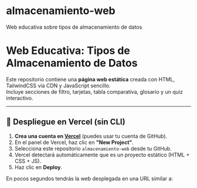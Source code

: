 # almacenamiento-web
Web educativa sobre tipos de almacenamiento de datos
# Web Educativa: Tipos de Almacenamiento de Datos

Este repositorio contiene una **página web estática** creada con HTML, TailwindCSS vía CDN y JavaScript sencillo.  
Incluye secciones de filtro, tarjetas, tabla comparativa, glosario y un quiz interactivo.

---

## 🚀 Despliegue en Vercel (sin CLI)

1. **Crea una cuenta en [Vercel](https://vercel.com)** (puedes usar tu cuenta de GitHub).  
2. En el panel de Vercel, haz clic en **"New Project"**.  
3. Selecciona este repositorio `almacenamiento-web` desde tu GitHub.  
4. Vercel detectará automáticamente que es un proyecto estático (HTML + CSS + JS).  
5. Haz clic en **Deploy**.  

En pocos segundos tendrás la web desplegada en una URL similar a:

